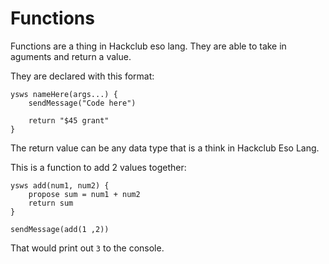 # Functions

Functions are a thing in Hackclub eso lang. They are able to take in aguments and return a value. 

They are declared with this format:

```text
ysws nameHere(args...) {
    sendMessage("Code here")

    return "$45 grant"
}
```

The return value can be any data type that is a think in Hackclub Eso Lang.

This is a function to add 2 values together:

```text
ysws add(num1, num2) {
    propose sum = num1 + num2
    return sum
}

sendMessage(add(1 ,2))
```

That would print out `3` to the console.